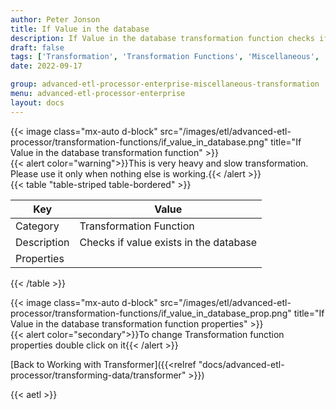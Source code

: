 ```yaml
---
author: Peter Jonson
title: If Value in the database
description: If Value in the database transformation function checks if value exists in the database
draft: false
tags: ['Transformation', 'Transformation Functions', 'Miscellaneous', 'Database']
date: 2022-09-17

group: advanced-etl-processor-enterprise-miscellaneous-transformation
menu: advanced-etl-processor-enterprise
layout: docs
---
```


{{< image class="mx-auto d-block"  src="/images/etl/advanced-etl-processor/transformation-functions/if_value_in_database.png" title="If Value in the database transformation function" >}}
\
{{< alert color="warning">}}This is very heavy and slow transformation. Please use it only when nothing else is working.{{< /alert >}}
\
{{< table "table-striped table-bordered" >}}

| Key         | Value                                  |
| ----------- | -------------------------------------- |
| Category    | Transformation Function                |
| Description | Checks if value exists in the database |
| Properties  |                                        |

{{< /table >}}

{{< image class="mx-auto d-block"  src="/images/etl/advanced-etl-processor/transformation-functions/if_value_in_database_prop.png" title="If Value in the database transformation function properties" >}}
\
{{< alert color="secondary">}}To change Transformation function properties double click on it{{< /alert >}}

[Back to Working with Transformer]({{<relref "docs/advanced-etl-processor/transforming-data/transformer" >}})

{{< aetl >}}
